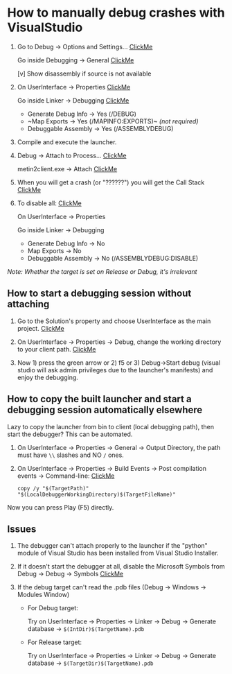 # How to manually debug crashes with VisualStudio

1. Go to Debug -> Options and Settings... [ClickMe](https://i.imgur.com/N6l5hUE.png)

	Go inside Debugging -> General [ClickMe](https://i.imgur.com/tzlVBdA.png)

	[v] Show disassembly if source is not available

2. On UserInterface -> Properties [ClickMe](https://i.imgur.com/LSi4xHl.png)

	Go inside Linker -> Debugging [ClickMe](https://i.imgur.com/vf6Y6yU.png)
	
	* Generate Debug Info -> Yes (/DEBUG)
	* ~Map Exports -> Yes (/MAPINFO:EXPORTS)~ _(not required)_
	* Debuggable Assembly -> Yes (/ASSEMBLYDEBUG)

3. Compile and execute the launcher.

4. Debug -> Attach to Process... [ClickMe](https://i.imgur.com/Mskhvaq.png)

	metin2client.exe -> Attach [ClickMe](https://i.imgur.com/50WDcYa.png)

5. When you will get a crash (or "??????") you will get the Call Stack [ClickMe](https://i.imgur.com/LGXpzz5.png)

6. To disable all: [ClickMe](https://i.imgur.com/aV29aB0.png)

	On UserInterface -> Properties

	Go inside Linker -> Debugging
	
	* Generate Debug Info -> No
	* Map Exports -> No
	* Debuggable Assembly -> No (/ASSEMBLYDEBUG:DISABLE)

_Note: Whether the target is set on Release or Debug, it's irrelevant_

## How to start a debugging session without attaching
1. Go to the Solution's property and choose UserInterface as the main project. [ClickMe](https://i.imgur.com/IzcSgDT.png)

2. On UserInterface -> Properties -> Debug, change the working directory to your client path. [ClickMe](https://i.imgur.com/YLzEWlc.png)

3. Now 1) press the green arrow or 2) f5 or 3) Debug->Start debug (visual studio will ask admin privileges due to the launcher's manifests) and enjoy the debugging.

## How to copy the built launcher and start a debugging session automatically elsewhere
Lazy to copy the launcher from bin to client (local debugging path), then start the debugger? This can be automated.

1. On UserInterface -> Properties -> General -> Output Directory, the path must have `\\` slashes and NO `/` ones.

2. On UserInterface -> Properties -> Build Events -> Post compilation events -> Command-line: [ClickMe](https://i.imgur.com/WJAV9Zi.png)

	`copy /y "$(TargetPath)" "$(LocalDebuggerWorkingDirectory)$(TargetFileName)"`

Now you can press Play (F5) directly.

## Issues
1. The debugger can't attach properly to the launcher if the "python" module of Visual Studio has been installed from Visual Studio Installer.

2. If it doesn't start the debugger at all, disable the Microsoft Symbols from Debug -> Debug -> Symbols [ClickMe](https://i.imgur.com/2ymAPIE.png)

3. If the debug target can't read the .pdb files (Debug -> Windows -> Modules Window)

	- For Debug target:

		Try on UserInterface -> Properties -> Linker -> Debug -> Generate database -> `$(IntDir)$(TargetName).pdb`

	- For Release target:

		Try on UserInterface -> Properties -> Linker -> Debug -> Generate database -> `$(TargetDir)$(TargetName).pdb`
